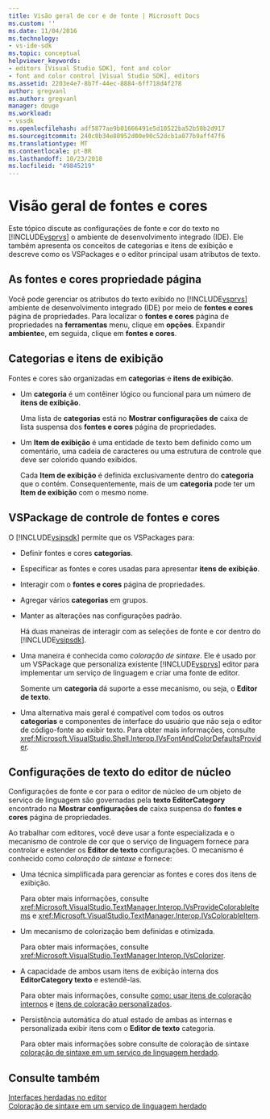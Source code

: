 ```yaml
---
title: Visão geral de cor e de fonte | Microsoft Docs
ms.custom: ''
ms.date: 11/04/2016
ms.technology:
- vs-ide-sdk
ms.topic: conceptual
helpviewer_keywords:
- editors [Visual Studio SDK], font and color
- font and color control [Visual Studio SDK], editors
ms.assetid: 2203e4e7-8b7f-44ec-8884-6ff718d4f278
author: gregvanl
ms.author: gregvanl
manager: douge
ms.workload:
- vssdk
ms.openlocfilehash: adf5877ae9b01666491e5d10522ba52b58b2d917
ms.sourcegitcommit: 240c8b34e80952d00e90c52dcb1a077b9aff47f6
ms.translationtype: MT
ms.contentlocale: pt-BR
ms.lasthandoff: 10/23/2018
ms.locfileid: "49845219"
---
```

# <a name="font-and-color-overview"></a>Visão geral de fontes e cores
Este tópico discute as configurações de fonte e cor do texto no [!INCLUDE[vsprvs](../code-quality/includes/vsprvs_md.md)] o ambiente de desenvolvimento integrado (IDE). Ele também apresenta os conceitos de categorias e itens de exibição e descreve como os VSPackages e o editor principal usam atributos de texto.  
  
## <a name="the-fonts-and-colors-property-page"></a>As fontes e cores propriedade página  
 Você pode gerenciar os atributos do texto exibido no [!INCLUDE[vsprvs](../code-quality/includes/vsprvs_md.md)] ambiente de desenvolvimento integrado (IDE) por meio de **fontes e cores** página de propriedades. Para localizar o **fontes e cores** página de propriedades na **ferramentas** menu, clique em **opções**. Expandir **ambiente**e, em seguida, clique em **fontes e cores**.  
  
## <a name="categories-and-display-items"></a>Categorias e itens de exibição  
 Fontes e cores são organizadas em **categorias** e **itens de exibição**.  
  
- Um **categoria** é um contêiner lógico ou funcional para um número de **itens de exibição**.  
  
   Uma lista de **categorias** está no **Mostrar configurações de** caixa de lista suspensa dos **fontes e cores** página de propriedades.  
  
- Um **Item de exibição** é uma entidade de texto bem definido como um comentário, uma cadeia de caracteres ou uma estrutura de controle que deve ser colorido quando exibidos.  
  
  Cada **Item de exibição** é definida exclusivamente dentro do **categoria** que o contém. Consequentemente, mais de um **categoria** pode ter um **Item de exibição** com o mesmo nome.  
  
## <a name="vspackage-control-of-fonts-and-colors"></a>VSPackage de controle de fontes e cores  
 O [!INCLUDE[vsipsdk](../extensibility/includes/vsipsdk_md.md)] permite que os VSPackages para:  
  
- Definir fontes e cores **categorias**.  
  
- Especificar as fontes e cores usadas para apresentar **itens de exibição**.  
  
- Interagir com o **fontes e cores** página de propriedades.  
  
- Agregar vários **categorias** em grupos.  
  
- Manter as alterações nas configurações padrão.  
  
  Há duas maneiras de interagir com as seleções de fonte e cor dentro do [!INCLUDE[vsipsdk](../extensibility/includes/vsipsdk_md.md)].  
  
- Uma maneira é conhecida como *coloração de sintaxe*. Ele é usado por um VSPackage que personaliza existente [!INCLUDE[vsprvs](../code-quality/includes/vsprvs_md.md)] editor para implementar um serviço de linguagem e criar uma fonte de editor.  
  
   Somente um **categoria** dá suporte a esse mecanismo, ou seja, o **Editor de texto**.  
  
- Uma alternativa mais geral é compatível com todos os outros **categorias** e componentes de interface do usuário que não seja o editor de código-fonte ao exibir texto. Para obter mais informações, consulte <xref:Microsoft.VisualStudio.Shell.Interop.IVsFontAndColorDefaultsProvider>.  
  
## <a name="core-editor-text-settings"></a>Configurações de texto do editor de núcleo  
 Configurações de fonte e cor para o editor de núcleo de um objeto de serviço de linguagem são governadas pela **texto EditorCategory** encontrado na **Mostrar configurações de** caixa suspensa do **fontes e cores** página de propriedades.  
  
 Ao trabalhar com editores, você deve usar a fonte especializada e o mecanismo de controle de cor que o serviço de linguagem fornece para controlar e estender os **Editor de texto** configurações. O mecanismo é conhecido como *coloração de sintaxe* e fornece:  
  
- Uma técnica simplificada para gerenciar as fontes e cores dos itens de exibição.  
  
   Para obter mais informações, consulte <xref:Microsoft.VisualStudio.TextManager.Interop.IVsProvideColorableItems> e <xref:Microsoft.VisualStudio.TextManager.Interop.IVsColorableItem>.  
  
- Um mecanismo de colorização bem definidas e otimizada.  
  
   Para obter mais informações, consulte <xref:Microsoft.VisualStudio.TextManager.Interop.IVsColorizer>.  
  
- A capacidade de ambos usam itens de exibição interna dos **EditorCategory texto** e estendê-las.  
  
   Para obter mais informações, consulte [como: usar itens de coloração internos](../extensibility/internals/how-to-use-built-in-colorable-items.md) e [itens de coloração personalizados](../extensibility/internals/custom-colorable-items.md).  
  
- Persistência automática do atual estado de ambas as internas e personalizada exibir itens com o **Editor de texto** categoria.  
  
  Para obter mais informações sobre consulte de coloração de sintaxe [coloração de sintaxe em um serviço de linguagem herdado](../extensibility/internals/syntax-coloring-in-a-legacy-language-service.md).  
  
## <a name="see-also"></a>Consulte também  
 [Interfaces herdadas no editor](../extensibility/legacy-interfaces-in-the-editor.md)   
 [Coloração de sintaxe em um serviço de linguagem herdado](../extensibility/internals/syntax-coloring-in-a-legacy-language-service.md)